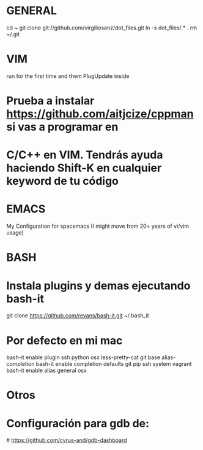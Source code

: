 GENERAL
========

cd ~
git clone git://github.com/virgiliosanz/dot_files.git
ln -s dot_files/.* .
rm ~/.git

VIM
====
run for the first time and them PlugUpdate inside


# Prueba a instalar https://github.com/aitjcize/cppman  si vas a programar en
# C/C++ en VIM. Tendrás ayuda haciendo Shift-K en cualquier keyword de tu código


EMACS
=====
My Configuration for spacemacs (I might move from 20+ years of vi/vim usage)

BASH
=====
# Instala plugins y demas ejecutando bash-it
git clone https://github.com/revans/bash-it.git ~/.bash_it

# Por defecto en mi mac
bash-it enable plugin ssh python osx less-pretty-cat git base alias-completion
bash-it enable completion defaults git pip ssh system vagrant
bash-it enable alias general osx


Otros
======
# Configuración para gdb de:
# https://github.com/cyrus-and/gdb-dashboard


